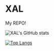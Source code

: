 # XAL
My REPO!

![XAL's GitHub stats](https://github-readme-stats.vercel.app/api?username=XAL-XAL&show_icons=true&theme=synthwave)

[![Top Langs](https://github-readme-stats.vercel.app/api/top-langs/?username=XAL-XAL&show_icons=true&theme=synthwave)](https://github.com/XAl-XAL/github-readme-stats)

